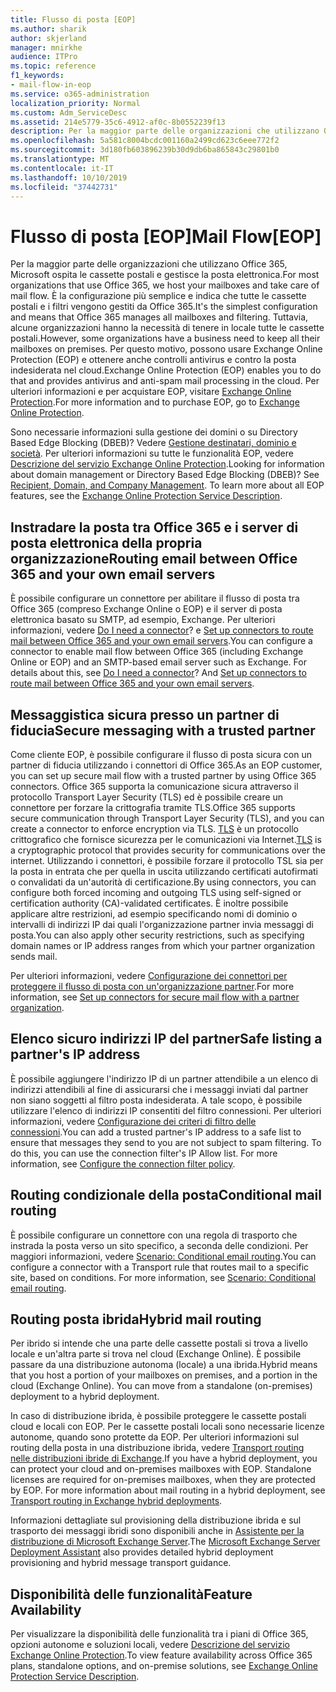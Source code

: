 ```yaml
---
title: Flusso di posta [EOP]
ms.author: sharik
author: skjerland
manager: mnirkhe
audience: ITPro
ms.topic: reference
f1_keywords:
- mail-flow-in-eop
ms.service: o365-administration
localization_priority: Normal
ms.custom: Adm_ServiceDesc
ms.assetid: 214e5779-35c6-4912-af0c-8b0552239f13
description: Per la maggior parte delle organizzazioni che utilizzano Office 365, Microsoft ospita le cassette postali e gestisce la posta elettronica. È la configurazione più semplice e indica che tutte le cassette postali e i filtri vengono gestiti da Office 365. Tuttavia, alcune organizzazioni hanno la necessità di tenere in locale tutte le cassette postali. Per questo motivo, possono usare Exchange Online Protection (EOP) e ottenere anche controlli antivirus e contro la posta indesiderata nel cloud. Per ulteriori informazioni e per acquistare EOP, visitare Exchange Online Protection.
ms.openlocfilehash: 5a581c8004bcdc001160a2499cd623c6eee772f2
ms.sourcegitcommit: 3d180fb603896239b30d9db6ba865843c29801b0
ms.translationtype: MT
ms.contentlocale: it-IT
ms.lasthandoff: 10/10/2019
ms.locfileid: "37442731"
---
```

# <a name="mail-floweop"></a><span data-ttu-id="ec8eb-107">Flusso di posta [EOP]</span><span class="sxs-lookup"><span data-stu-id="ec8eb-107">Mail Flow[EOP]</span></span>

<span data-ttu-id="ec8eb-108">Per la maggior parte delle organizzazioni che utilizzano Office 365, Microsoft ospita le cassette postali e gestisce la posta elettronica.</span><span class="sxs-lookup"><span data-stu-id="ec8eb-108">For most organizations that use Office 365, we host your mailboxes and take care of mail flow.</span></span> <span data-ttu-id="ec8eb-109">È la configurazione più semplice e indica che tutte le cassette postali e i filtri vengono gestiti da Office 365.</span><span class="sxs-lookup"><span data-stu-id="ec8eb-109">It's the simplest configuration and means that Office 365 manages all mailboxes and filtering.</span></span> <span data-ttu-id="ec8eb-110">Tuttavia, alcune organizzazioni hanno la necessità di tenere in locale tutte le cassette postali.</span><span class="sxs-lookup"><span data-stu-id="ec8eb-110">However, some organizations have a business need to keep all their mailboxes on premises.</span></span> <span data-ttu-id="ec8eb-111">Per questo motivo, possono usare Exchange Online Protection (EOP) e ottenere anche controlli antivirus e contro la posta indesiderata nel cloud.</span><span class="sxs-lookup"><span data-stu-id="ec8eb-111">Exchange Online Protection (EOP) enables you to do that and provides antivirus and anti-spam mail processing in the cloud.</span></span> <span data-ttu-id="ec8eb-112">Per ulteriori informazioni e per acquistare EOP, visitare [Exchange Online Protection](https://products.office.com/en-us/exchange/exchange-email-security-spam-protection).</span><span class="sxs-lookup"><span data-stu-id="ec8eb-112">For more information and to purchase EOP, go to [Exchange Online Protection](https://products.office.com/en-us/exchange/exchange-email-security-spam-protection).</span></span>
  
<span data-ttu-id="ec8eb-p103">Sono necessarie informazioni sulla gestione dei domini o su Directory Based Edge Blocking (DBEB)? Vedere [Gestione destinatari, dominio e società](recipient-domain-and-company-management.md). Per ulteriori informazioni su tutte le funzionalità EOP, vedere [Descrizione del servizio Exchange Online Protection](exchange-online-protection-service-description.md).</span><span class="sxs-lookup"><span data-stu-id="ec8eb-p103">Looking for information about domain management or Directory Based Edge Blocking (DBEB)? See [Recipient, Domain, and Company Management](recipient-domain-and-company-management.md). To learn more about all EOP features, see the [Exchange Online Protection Service Description](exchange-online-protection-service-description.md).</span></span>
  
## <a name="routing-email-between-office-365-and-your-own-email-servers"></a><span data-ttu-id="ec8eb-116">Instradare la posta tra Office 365 e i server di posta elettronica della propria organizzazione</span><span class="sxs-lookup"><span data-stu-id="ec8eb-116">Routing email between Office 365 and your own email servers</span></span>

<span data-ttu-id="ec8eb-p104">È possibile configurare un connettore per abilitare il flusso di posta tra Office 365 (compreso Exchange Online o EOP) e il server di posta elettronica basato su SMTP, ad esempio, Exchange. Per ulteriori informazioni, vedere [Do I need a connector](https://docs.microsoft.com/exchange/mail-flow-best-practices/use-connectors-to-configure-mail-flow/do-i-need-to-create-a-connector)? e [Set up connectors to route mail between Office 365 and your own email servers](https://docs.microsoft.com/exchange/mail-flow-best-practices/use-connectors-to-configure-mail-flow/set-up-connectors-to-route-mail).</span><span class="sxs-lookup"><span data-stu-id="ec8eb-p104">You can configure a connector to enable mail flow between Office 365 (including Exchange Online or EOP) and an SMTP-based email server such as Exchange. For details about this, see [Do I need a connector](https://docs.microsoft.com/exchange/mail-flow-best-practices/use-connectors-to-configure-mail-flow/do-i-need-to-create-a-connector)? And [Set up connectors to route mail between Office 365 and your own email servers](https://docs.microsoft.com/exchange/mail-flow-best-practices/use-connectors-to-configure-mail-flow/set-up-connectors-to-route-mail).</span></span>
  
## <a name="secure-messaging-with-a-trusted-partner"></a><span data-ttu-id="ec8eb-120">Messaggistica sicura presso un partner di fiducia</span><span class="sxs-lookup"><span data-stu-id="ec8eb-120">Secure messaging with a trusted partner</span></span>

<span data-ttu-id="ec8eb-121">Come cliente EOP, è possibile configurare il flusso di posta sicura con un partner di fiducia utilizzando i connettori di Office 365.</span><span class="sxs-lookup"><span data-stu-id="ec8eb-121">As an EOP customer, you can set up secure mail flow with a trusted partner by using Office 365 connectors.</span></span> <span data-ttu-id="ec8eb-122">Office 365 supporta la comunicazione sicura attraverso il protocollo Transport Layer Security (TLS) ed è possibile creare un connettore per forzare la crittografia tramite TLS.</span><span class="sxs-lookup"><span data-stu-id="ec8eb-122">Office 365 supports secure communication through Transport Layer Security (TLS), and you can create a connector to enforce encryption via TLS.</span></span> <span data-ttu-id="ec8eb-123">[TLS](https://docs.microsoft.com/microsoft-365/compliance/exchange-online-uses-tls-to-secure-email-connections) è un protocollo crittografico che fornisce sicurezza per le comunicazioni via Internet.</span><span class="sxs-lookup"><span data-stu-id="ec8eb-123">[TLS](https://docs.microsoft.com/microsoft-365/compliance/exchange-online-uses-tls-to-secure-email-connections) is a cryptographic protocol that provides security for communications over the internet.</span></span> <span data-ttu-id="ec8eb-124">Utilizzando i connettori, è possibile forzare il protocollo TSL sia per la posta in entrata che per quella in uscita utilizzando certificati autofirmati o convalidati da un'autorità di certificazione.</span><span class="sxs-lookup"><span data-stu-id="ec8eb-124">By using connectors, you can configure both forced incoming and outgoing TLS using self-signed or certification authority (CA)-validated certificates.</span></span> <span data-ttu-id="ec8eb-125">È inoltre possibile applicare altre restrizioni, ad esempio specificando nomi di dominio o intervalli di indirizzi IP dai quali l'organizzazione partner invia messaggi di posta.</span><span class="sxs-lookup"><span data-stu-id="ec8eb-125">You can also apply other security restrictions, such as specifying domain names or IP address ranges from which your partner organization sends mail.</span></span> 
  
<span data-ttu-id="ec8eb-126">Per ulteriori informazioni, vedere [Configurazione dei connettori per proteggere il flusso di posta con un'organizzazione partner](https://docs.microsoft.com/exchange/mail-flow-best-practices/use-connectors-to-configure-mail-flow/set-up-connectors-for-secure-mail-flow-with-a-partner).</span><span class="sxs-lookup"><span data-stu-id="ec8eb-126">For more information, see [Set up connectors for secure mail flow with a partner organization](https://docs.microsoft.com/exchange/mail-flow-best-practices/use-connectors-to-configure-mail-flow/set-up-connectors-for-secure-mail-flow-with-a-partner).</span></span>
  
## <a name="safe-listing-a-partners-ip-address"></a><span data-ttu-id="ec8eb-127">Elenco sicuro indirizzi IP del partner</span><span class="sxs-lookup"><span data-stu-id="ec8eb-127">Safe listing a partner's IP address</span></span>

<span data-ttu-id="ec8eb-p106">È possibile aggiungere l'indirizzo IP di un partner attendibile a un elenco di indirizzi attendibili al fine di assicurarsi che i messaggi inviati dal partner non siano soggetti al filtro posta indesiderata. A tale scopo, è possibile utilizzare l'elenco di indirizzi IP consentiti del filtro connessioni. Per ulteriori informazioni, vedere [Configurazione dei criteri di filtro delle connessioni](https://go.microsoft.com/fwlink/p/?LinkID=287108).</span><span class="sxs-lookup"><span data-stu-id="ec8eb-p106">You can add a trusted partner's IP address to a safe list to ensure that messages they send to you are not subject to spam filtering. To do this, you can use the connection filter's IP Allow list. For more information, see [Configure the connection filter policy](https://go.microsoft.com/fwlink/p/?LinkID=287108).</span></span>
  
## <a name="conditional-mail-routing"></a><span data-ttu-id="ec8eb-131">Routing condizionale della posta</span><span class="sxs-lookup"><span data-stu-id="ec8eb-131">Conditional mail routing</span></span>

<span data-ttu-id="ec8eb-p107">È possibile configurare un connettore con una regola di trasporto che instrada la posta verso un sito specifico, a seconda delle condizioni. Per maggiori informazioni, vedere [Scenario: Conditional email routing](https://docs.microsoft.com/exchange/mail-flow-best-practices/use-connectors-to-configure-mail-flow/conditional-mail-routing).</span><span class="sxs-lookup"><span data-stu-id="ec8eb-p107">You can configure a connector with a Transport rule that routes mail to a specific site, based on conditions. For more information, see [Scenario: Conditional email routing](https://docs.microsoft.com/exchange/mail-flow-best-practices/use-connectors-to-configure-mail-flow/conditional-mail-routing).</span></span>
  
## <a name="hybrid-mail-routing"></a><span data-ttu-id="ec8eb-134">Routing posta ibrida</span><span class="sxs-lookup"><span data-stu-id="ec8eb-134">Hybrid mail routing</span></span>

<span data-ttu-id="ec8eb-p108">Per ibrido si intende che una parte delle cassette postali si trova a livello locale e un'altra parte si trova nel cloud (Exchange Online). È possibile passare da una distribuzione autonoma (locale) a una ibrida.</span><span class="sxs-lookup"><span data-stu-id="ec8eb-p108">Hybrid means that you host a portion of your mailboxes on premises, and a portion in the cloud (Exchange Online). You can move from a standalone (on-premises) deployment to a hybrid deployment.</span></span>
  
<span data-ttu-id="ec8eb-p109">In caso di distribuzione ibrida, è possibile proteggere le cassette postali cloud e locali con EOP. Per le cassette postali locali sono necessarie licenze autonome, quando sono protette da EOP. Per ulteriori informazioni sul routing della posta in una distribuzione ibrida, vedere [Transport routing nelle distribuzioni ibride di Exchange](https://go.microsoft.com/fwlink/p/?LinkId=271757).</span><span class="sxs-lookup"><span data-stu-id="ec8eb-p109">If you have a hybrid deployment, you can protect your cloud and on-premises mailboxes with EOP. Standalone licenses are required for on-premises mailboxes, when they are protected by EOP. For more information about mail routing in a hybrid deployment, see [Transport routing in Exchange hybrid deployments](https://go.microsoft.com/fwlink/p/?LinkId=271757).</span></span>
  
<span data-ttu-id="ec8eb-140">Informazioni dettagliate sul provisioning della distribuzione ibrida e sul trasporto dei messaggi ibridi sono disponibili anche in [Assistente per la distribuzione di Microsoft Exchange Server](https://go.microsoft.com/fwlink/p/?LinkId=287036).</span><span class="sxs-lookup"><span data-stu-id="ec8eb-140">The [Microsoft Exchange Server Deployment Assistant](https://go.microsoft.com/fwlink/p/?LinkId=287036) also provides detailed hybrid deployment provisioning and hybrid message transport guidance.</span></span> 
  
## <a name="feature-availability"></a><span data-ttu-id="ec8eb-141">Disponibilità delle funzionalità</span><span class="sxs-lookup"><span data-stu-id="ec8eb-141">Feature Availability</span></span>

<span data-ttu-id="ec8eb-142">Per visualizzare la disponibilità delle funzionalità tra i piani di Office 365, opzioni autonome e soluzioni locali, vedere [Descrizione del servizio Exchange Online Protection](exchange-online-protection-service-description.md).</span><span class="sxs-lookup"><span data-stu-id="ec8eb-142">To view feature availability across Office 365 plans, standalone options, and on-premise solutions, see [Exchange Online Protection Service Description](exchange-online-protection-service-description.md).</span></span>
